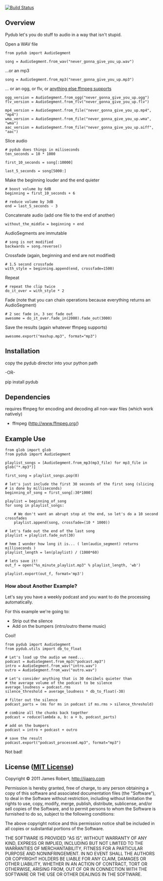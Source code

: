 [![Build Status](https://secure.travis-ci.org/jiaaro/pydub.png?branch=master)](http://travis-ci.org/jiaaro/pydub)

## Overview

Pydub let's you do stuff to audio in a way that isn't stupid.

Open a WAV file

    from pydub import AudioSegment
    
    song = AudioSegment.from_wav("never_gonna_give_you_up.wav")
    
...or an mp3

    song = AudioSegment.from_mp3("never_gonna_give_you_up.mp3")
    
... or an ogg, or flv, or [anything else ffmpeg supports](http://www.iepak.com/35/TopicDetail.aspx)
    
    ogg_version = AudioSegment.from_ogg("never_gonna_give_you_up.ogg")
    flv_version = AudioSegment.from_flv("never_gonna_give_you_up.flv")
    
    mp4_version = AudioSegment.from_file("never_gonna_give_you_up.mp4", "mp4")
    wma_version = AudioSegment.from_file("never_gonna_give_you_up.wma", "wma")
    aac_version = AudioSegment.from_file("never_gonna_give_you_up.aiff", "aac")
    
Slice audio
    
    # pydub does things in miliseconds
    ten_seconds = 10 * 1000
    
    first_10_seconds = song[:10000]
    
    last_5_seconds = song[5000:]
    
Make the beginning louder and the end quieter
    
    # boost volume by 6dB
    beginning = first_10_seconds + 6
    
    # reduce volume by 3dB
    end = last_5_seconds - 3
    
Concatenate audio (add one file to the end of another)
    
    without_the_middle = beginning + end
    
AudioSegments are immutable
    
    # song is not modified
    backwards = song.reverse()
    
Crossfade (again, beginning and end are not modified)
    
    # 1.5 second crossfade
    with_style = beginning.append(end, crossfade=1500)
    
Repeat

    # repeat the clip twice
    do_it_over = with_style * 2
    
Fade (note that you can chain operations because everything returns
an AudioSegment)
    
    # 2 sec fade in, 3 sec fade out
    awesome = do_it_over.fade_in(2000).fade_out(3000)
    
Save the results (again whatever ffmpeg supports)

    awesome.export("mashup.mp3", format="mp3")
    

## Installation

copy the pydub director into your python path 

-OR-

  pip install pydub


## Dependencies

requires ffmpeg for encoding and decoding all non-wav files (which work natively)

 - ffmpeg (http://www.ffmpeg.org/)

## Example Use

	from glob import glob
    from pydub import AudioSegment
    
    playlist_songs = [AudioSegment.from_mp3(mp3_file) for mp3_file in glob("*.mp3")]
    
    first_song = playlist_songs.pop(0)
    
    # let's just include the first 30 seconds of the first song (slicing 
    # is done by milliseconds)
    beginning_of_song = first_song[:30*1000]
    
    playlist = beginning_of_song
    for song in playlist_songs:
    
        # We don't want an abrupt stop at the end, so let's do a 10 second crossfades
        playlist.append(song, crossfade=(10 * 1000))
    
    # let's fade out the end of the last song
    playlist = playlist.fade_out(30)
    
    # hmm I wonder how long it is... ( len(audio_segment) returns milliseconds )
    playlist_length = len(playlist) / (1000*60)
    
    # lets save it!
    out_f = open("%s_minute_playlist.mp3" % playlist_length, 'wb')
    
    playlist.export(out_f, format='mp3')
    
### How about Another Example?

Let's say you have a weekly podcast and you want to do the processing automatically.

For this example we're going to:
 
  - Strip out the silence
  - Add on the bumpers (intro/outro theme music)

Cool!

    from pydub import AudioSegment
    from pydub.utils import db_to_float
    
    # Let's load up the audio we need...
    podcast = AudioSegment.from_mp3("podcast.mp3")
    intro = AudioSegment.from_wav("intro.wav")
    outro = AudioSegment.from_wav("outro.wav")
    
    # Let's consider anything that is 30 decibels quieter than
    # the average volume of the podcast to be silence
    average_loudness = podcast.rms
    silence_threshold = average_loudness * db_to_float(-30)
    
    # filter out the silence
    podcast_parts = (ms for ms in podcast if ms.rms > silence_threshold)
    
    # combine all the chunks back together
    podcast = reduce(lambda a, b: a + b, podcast_parts)
    
    # add on the bumpers
    podcast = intro + podcast + outro
    
    # save the result
    podcast.export("podcast_processed.mp3", format="mp3")
    
Not bad!

## License ([MIT License](http://opensource.org/licenses/mit-license.php))

Copyright © 2011 James Robert, http://jiaaro.com

Permission is hereby granted, free of charge, to any person obtaining
a copy of this software and associated documentation files (the
"Software"), to deal in the Software without restriction, including
without limitation the rights to use, copy, modify, merge, publish,
distribute, sublicense, and/or sell copies of the Software, and to
permit persons to whom the Software is furnished to do so, subject to
the following conditions:

The above copyright notice and this permission notice shall be
included in all copies or substantial portions of the Software.

THE SOFTWARE IS PROVIDED "AS IS", WITHOUT WARRANTY OF ANY KIND,
EXPRESS OR IMPLIED, INCLUDING BUT NOT LIMITED TO THE WARRANTIES OF
MERCHANTABILITY, FITNESS FOR A PARTICULAR PURPOSE AND
NONINFRINGEMENT. IN NO EVENT SHALL THE AUTHORS OR COPYRIGHT HOLDERS BE
LIABLE FOR ANY CLAIM, DAMAGES OR OTHER LIABILITY, WHETHER IN AN ACTION
OF CONTRACT, TORT OR OTHERWISE, ARISING FROM, OUT OF OR IN CONNECTION
WITH THE SOFTWARE OR THE USE OR OTHER DEALINGS IN THE SOFTWARE.

